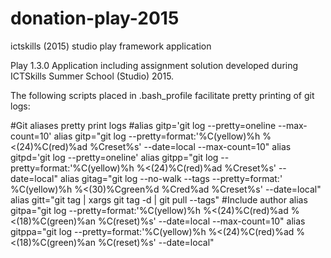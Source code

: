 # donation-play-2015
ictskills (2015) studio play framework application

Play 1.3.0
Application including assignment solution developed during ICTSkills Summer School (Studio) 2015.

The following scripts placed in .bash_profile facilitate pretty printing of git logs:

#Git aliases pretty print logs
#alias gitp='git log --pretty=oneline --max-count=10'
alias gitp="git log --pretty=format:'%C(yellow)%h %<(24)%C(red)%ad  %Creset%s' --date=local --max-count=10"
alias gitpd='git log --pretty=oneline'
alias gitpp="git log --pretty=format:'%C(yellow)%h %<(24)%C(red)%ad  %Creset%s' --date=local"
alias gitag="git log --no-walk --tags --pretty=format:' %C(yellow)%h %<(30)%Cgreen%d  %Cred%ad  %Creset%s' --date=local"
alias gitt="git tag | xargs git tag -d | git pull --tags"
#Include author
alias gitpa="git log --pretty=format:'%C(yellow)%h %<(24)%C(red)%ad   %<(18)%C(green)%an %C(reset)%s' --date=local --max-count=10"
alias gitppa="git log --pretty=format:'%C(yellow)%h %<(24)%C(red)%ad   %<(18)%C(green)%an %C(reset)%s' --date=local"

